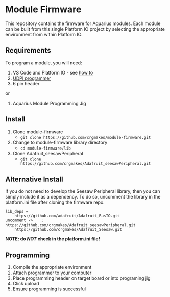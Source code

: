 # Module Firmware

This repository contains the firmware for Aquarius modules. Each module can be built from this single Platform IO project by selecting the appropriate environment from within Platform IO.

## Requirements

To program a module, you will need:
1. VS Code and Platform IO - see [how to](how_to_create_new_pio_project.md)
1. [UDPI programmer](https://www.adafruit.com/product/5879)
1. 6 pin header

or
 
1. Aquarius Module Programming Jig

## Install
1. Clone module-firmware
    - `git clone https://github.com/crgmakes/module-firmware.git`
1. Change to module-firmware library directory
    - `cd module-firmware/lib`
1. Clone Adafruit_seesawPeripheral
    - `git clone https://github.com/crgmakes/Adafruit_seesawPeripheral.git`

## Alternative Install
If you do not need to develop the Seesaw Peripheral library, then you can simply include it as a dependency.
To do so, uncomment the library in the platform.ini file after cloning the firmware repo.

```
lib_deps = 
	https://github.com/adafruit/Adafruit_BusIO.git
uncomment ->	; https://github.com/crgmakes/Adafruit_seesawPeripheral.git
	https://github.com/crgmakes/Adafruit_Seesaw.git
```

**NOTE: do *NOT* check in the platform.ini file!**


## Programming
1. Compile the appropriate environment
1. Attach programmer to your computer
1. Place programming header on target board or into programing jig
1. Click upload
1. Ensure programming is successful

